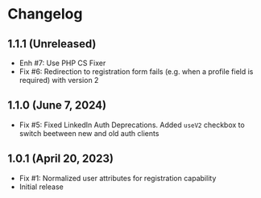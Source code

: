 Changelog
=========

1.1.1 (Unreleased)
--------------------
- Enh #7: Use PHP CS Fixer
- Fix #6: Redirection to registration form fails (e.g. when a profile field is required) with version 2

1.1.0 (June 7, 2024)
--------------------
- Fix #5: Fixed LinkedIn Auth Deprecations. Added `useV2` checkbox to switch beetween new and old auth clients

1.0.1 (April 20, 2023)
----------------------
- Fix #1: Normalized user attributes for registration capability
- Initial release
